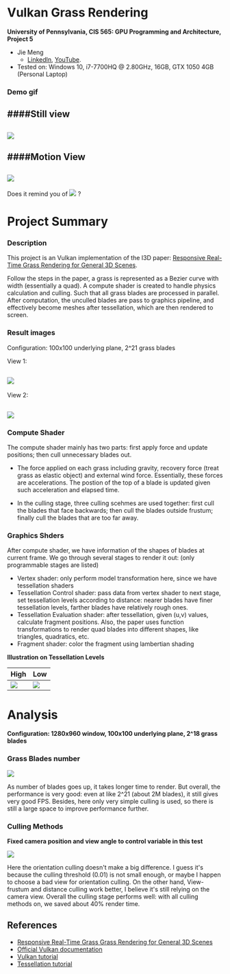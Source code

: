 Vulkan Grass Rendering
========================

**University of Pennsylvania, CIS 565: GPU Programming and Architecture, Project 5**

* Jie Meng
  * [LinkedIn](https://www.linkedin.com/in/jie-meng/), [YouTube](https://www.youtube.com/channel/UC7G8fUcQrrI_1YnXY5sQM6A).
* Tested on: Windows 10, i7-7700HQ @ 2.80GHz, 16GB, GTX 1050 4GB (Personal Laptop)


### Demo gif

####Still view
------------------------
![](img/g1.gif)
-----------------------

####Motion View
---------------------------
![](img/g2.gif)
------------------------

Does it remind you of [![](img/logo.png)](https://www.google.com/search?q=legend+of+zelda+breath+of+the+wild+grass&source=lnms&tbm=isch&sa=X&ved=0ahUKEwj58aWhrbzeAhVJmeAKHUi-DW0Q_AUIFCgC&biw=1396&bih=686#imgrc=1mbfVXdFsBjPbM:) ?

Project Summary
======================

### Description
This project is an Vulkan implementation of the I3D paper: [Responsive Real-Time Grass Rendering for General 3D Scenes](https://www.cg.tuwien.ac.at/research/publications/2017/JAHRMANN-2017-RRTG/JAHRMANN-2017-RRTG-draft.pdf).

Follow the steps in the paper, a grass is represented as a Bezier curve with width (essentially a quad). A compute shader is created to handle physics calculation and culling. Such that all grass blades are processed in parallel. After computation, the unculled blades are pass to graphics pipeline, and effectively become meshes after tessellation, which are then rendered to screen.

### Result images

Configuration: 100x100 underlying plane, 2^21 grass blades

View 1:

![](img/g11.png)
------------------------

View 2:

![](img/g22.png)
------------------------


### Compute Shader

The compute shader mainly has two parts: first apply force and update positions; then cull unnecessary blades out.

 * The force applied on each grass including gravity, recovery force (treat grass as elastic object) and external wind force. Essentially, these forces are accelerations. The postion of the top of a blade is updated given such acceleration and elapsed time.

 * In the culling stage, three culling scehmes are used together: first cull the blades that face backwards; then cull the blades outside frustum; finally cull the blades that are too far away.

### Graphics Shders

After compute shader, we have information of the shapes of blades at current frame. We go through several stages to render it out: (only programmable stages are listed)

 * Vertex shader: only perform model transformation here, since we have tessellation shaders
 * Tessellation Control shader: pass data from vertex shader to next stage, set tessellation levels according to distance: nearer blades have finer tessellation levels, farther blades have relatively rough ones.
 * Tessellation Evaluation shader: after tessellation, given (u,v) values, calculate fragment positions. Also, the paper uses function transformations to render quad blades into different shapes, like triangles, quadratics, etc.
 * Fragment shader: color the fragment using lambertian shading

**Illustration on Tessellation Levels**

High  |   Low
------|-------
![](img/tese1.png) | ![](img/tese2.png)


Analysis
====================

**Configuration: 1280x960 window, 100x100 underlying plane, 2^18 grass blades**

### Grass Blades number

![](img/performance1.png)

As number of blades goes up, it takes longer time to render. But overall, the performance is very good: even at like 2^21 (about 2M blades), it still gives very good FPS. Besides, here only very simple culling is used, so there is still a large space to improve performance further.

### Culling Methods

**Fixed camera position and view angle to control variable in this test**

![](img/performance1.png)

Here the orientation culling doesn't make a big difference. I guess it's because the culling threshold (0.01) is not small enough, or maybe I happen to choose a bad view for orientation culling. On the other hand, View-frustum and distance culling work better, I believe it's still relying on the camera view. Overall the culling stage performs well: with all culling methods on, we saved about 40% render time.



## References

* [Responsive Real-Time Grass Grass Rendering for General 3D Scenes](https://www.cg.tuwien.ac.at/research/publications/2017/JAHRMANN-2017-RRTG/JAHRMANN-2017-RRTG-draft.pdf)
* [Official Vulkan documentation](https://www.khronos.org/registry/vulkan/)
* [Vulkan tutorial](https://vulkan-tutorial.com/)
* [Tessellation tutorial](http://in2gpu.com/2014/07/12/tessellation-tutorial-opengl-4-3/)

